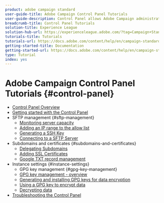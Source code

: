 ```yaml
---
product: adobe campaign standard
user-guide-title: Adobe Campaign Control Panel Tutorials
user-guide-description: Control Panel allows Adobe Campaign administrators to monitor key assets and perform administrative tasks, such as managing the SFTP storage by instance or allow list IP addresses.
breadcrumb-title: Control Panel Tutorials
solution-title: Experience League
solution-hub-url: https://experienceleague.adobe.com/?tag=Campaign+Standard#recommended/solutions/campaign
tutorials-title: Tutorials
tutorials-url: https://docs.adobe.com/content/help/en/campaign-standard-learn/tutorials/overview.html
getting-started-title: Documentation
getting-started-url: https://docs.adobe.com/content/help/en/campaign-standard/using/campaign-standard-home.html
type: Tutorial
index: yes
---
```


# Adobe Campaign Control Panel Tutorials {#control-panel}

+ [Control Panel Overview](/help/control-panel-tutorials/control-panel-overview.md)
+ [Getting started with the Control Panel](/help/control-panel-tutorials/getting-started-with-the-control-panel.md)
+ SFTP management {#sftp-management}
    + [Monitoring server capacity](/help/control-panel-tutorials/sftp-management/monitoring-server-capacity.md)
    + [Adding an IP range to the allow list](/help/control-panel-tutorials/sftp-management/adding-ip-range-to-allow-list.md)
    + [Generating a SSH Key](/help/control-panel-tutorials/sftp-management/generate-ssh-key.md)  
    + [Connecting to a SFTP Server](/help/control-panel-tutorials/sftp-management/connect-to-sftp-server.md)
+ Subdomains and certificates {#subdomains-and-certificates}
    + [Delegating Subdomains](/help/control-panel-tutorials/subdomains-and-certificates/subdomain-delegation.md)
    + [Adding SSL Certificates](/help/control-panel-tutorials/subdomains-and-certificates/adding-ssl-certificates.md)
    + [Google TXT record management](/help/control-panel-tutorials/subdomains-and-certificates/google-txt-record-management.md)
+ Instance settings {#instance-settings}
   + GPG key management {#gpg-key-management}
    + [GPG key management - overview](/help/control-panel-tutorials/instance-settings/gpg-key-management/gpg-key-management-overview.md)
    + [Generating and installing GPG keys for data encryption](/help/control-panel-tutorials/instance-settings/gpg-key-management/generating-and-installing-gpg-keys-for-data-encryption.md)
    + [Using a GPG key to encrypt data](/help/control-panel-tutorials/instance-settings/gpg-key-management/using-a-gpg-key-to-encrypt-data.md)
    + [Decrypting data](/help/control-panel-tutorials/instance-settings/gpg-key-management/decrypting-data.md)
+ [Troubleshooting the Control Panel](/help/control-panel-tutorials/trouble-shooting.md)